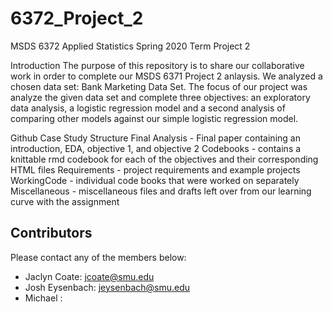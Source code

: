 # 6372_Project_2
MSDS 6372 Applied Statistics Spring 2020 Term Project 2

Introduction
The purpose of this repository is to share our collaborative work in order to complete our MSDS 6371 Project 2 anlaysis. We analyzed a chosen data set: Bank Marketing Data Set. The focus of our project was analyze the given data set and complete three objectives: an exploratory data analysis, a logistic regression model and a second analysis of comparing other models against our simple logistic regression model.

Github Case Study Structure
Final Analysis - Final paper containing an introduction, EDA, objective 1, and objective 2
Codebooks - contains a knittable rmd codebook for each of the objectives and their corresponding HTML files
Requirements - project requirements and example projects
WorkingCode - individual code books that were worked on separately
Miscellaneous - miscellaneous files and drafts left over from our learning curve with the assignment

## Contributors
Please contact any of the members below: 
 - Jaclyn Coate: jcoate@smu.edu
 - Josh Eysenbach: jeysenbach@smu.edu
 - Michael :

 [Final Analysis]: <https://github.com/JaclynCoate/6372_Project_1/tree/master/FinalAnalysis>
 [CodeBooks]: <https://github.com/JaclynCoate/6372_Project_1/tree/master/Codebooks>
 [Requirements]: <https://github.com/JaclynCoate/6372_Project_1/tree/master/Requirements>
 [WorkingCode]: <https://github.com/JaclynCoate/6372_Project_1/tree/master/WorkingCode>         
 [Miscellaneous]: <https://github.com/JaclynCoate/6372_Project_1/tree/master/Misc>   
